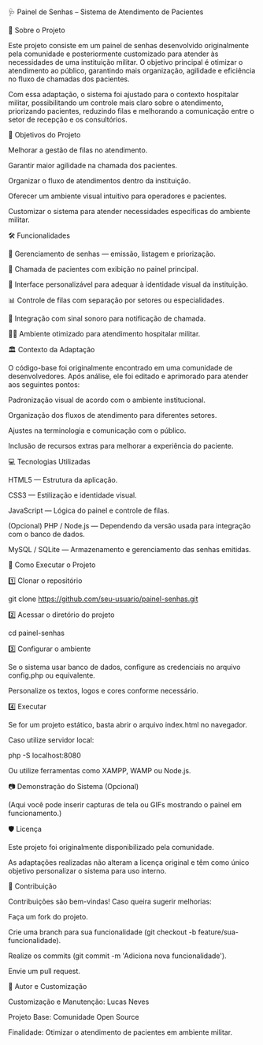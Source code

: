 🩺 Painel de Senhas – Sistema de Atendimento de Pacientes


📌 Sobre o Projeto

Este projeto consiste em um painel de senhas desenvolvido originalmente pela comunidade e posteriormente customizado para atender às necessidades de uma instituição militar.
O objetivo principal é otimizar o atendimento ao público, garantindo mais organização, agilidade e eficiência no fluxo de chamadas dos pacientes.

Com essa adaptação, o sistema foi ajustado para o contexto hospitalar militar, possibilitando um controle mais claro sobre o atendimento, priorizando pacientes, reduzindo filas e melhorando a comunicação entre o setor de recepção e os consultórios.



🎯 Objetivos do Projeto

Melhorar a gestão de filas no atendimento.

Garantir maior agilidade na chamada dos pacientes.

Organizar o fluxo de atendimentos dentro da instituição.

Oferecer um ambiente visual intuitivo para operadores e pacientes.

Customizar o sistema para atender necessidades específicas do ambiente militar.


🛠️ Funcionalidades

📌 Gerenciamento de senhas — emissão, listagem e priorização.

🔔 Chamada de pacientes com exibição no painel principal.

🧩 Interface personalizável para adequar à identidade visual da instituição.

📊 Controle de filas com separação por setores ou especialidades.

📢 Integração com sinal sonoro para notificação de chamada.

👨‍⚕️ Ambiente otimizado para atendimento hospitalar militar.



🏛️ Contexto da Adaptação

O código-base foi originalmente encontrado em uma comunidade de desenvolvedores.
Após análise, ele foi editado e aprimorado para atender aos seguintes pontos:

Padronização visual de acordo com o ambiente institucional.

Organização dos fluxos de atendimento para diferentes setores.

Ajustes na terminologia e comunicação com o público.

Inclusão de recursos extras para melhorar a experiência do paciente.



💻 Tecnologias Utilizadas

HTML5 — Estrutura da aplicação.

CSS3 — Estilização e identidade visual.

JavaScript — Lógica do painel e controle de filas.

(Opcional) PHP / Node.js — Dependendo da versão usada para integração com o banco de dados.

MySQL / SQLite — Armazenamento e gerenciamento das senhas emitidas.



🚀 Como Executar o Projeto

1️⃣ Clonar o repositório

git clone https://github.com/seu-usuario/painel-senhas.git

2️⃣ Acessar o diretório do projeto

cd painel-senhas

3️⃣ Configurar o ambiente

Se o sistema usar banco de dados, configure as credenciais no arquivo config.php ou equivalente.

Personalize os textos, logos e cores conforme necessário.

4️⃣ Executar

Se for um projeto estático, basta abrir o arquivo index.html no navegador.

Caso utilize servidor local:

php -S localhost:8080

Ou utilize ferramentas como XAMPP, WAMP ou Node.js.


📷 Demonstração do Sistema (Opcional)

(Aqui você pode inserir capturas de tela ou GIFs mostrando o painel em funcionamento.)


🛡️ Licença

Este projeto foi originalmente disponibilizado pela comunidade.

As adaptações realizadas não alteram a licença original e têm como único objetivo personalizar o sistema para uso interno.


🤝 Contribuição

Contribuições são bem-vindas! Caso queira sugerir melhorias:

Faça um fork do projeto.

Crie uma branch para sua funcionalidade (git checkout -b feature/sua-funcionalidade).

Realize os commits (git commit -m 'Adiciona nova funcionalidade').

Envie um pull request.


📌 Autor e Customização

Customização e Manutenção: Lucas Neves

Projeto Base: Comunidade Open Source

Finalidade: Otimizar o atendimento de pacientes em ambiente militar.
